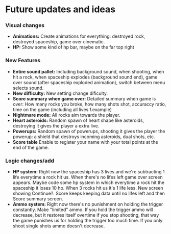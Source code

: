 # Future updates and ideas

### Visual changes
- **Animations:** Create animations for everything: destroyed rock, destroyed spaceship, game over cinematic.
- **HP:** Show some kind of hp bar, maybe on the far top right

### New Features
- **Entire sound pallet:** Including background sound, when shooting, when hit a rock, when spaceship explodes (background sound end), game over sound (after spaceship exploded animation), switch between menu selects sound.
- **New difficulty:** New setting change dificulty.
- **Score summary when game over:** Detailed summary when game is over: How many rocks you broke, how many shots shot, accuraccy ratio, time on the game (including all lives f.example)
- **Nightmare mode:** All rocks aim towards the player.
- **Heart asteroids:** Random spawn of heart shape like asteroids, destroying it gives the player a extra live.
- **Powerups:** Random spawn of powerups, shooting it gives the player the powerup: a shield that destroys incoming asteroids, dual shots, etc.
- **Score table** Enable to register your name with your total points at the end of the game.

### Logic changes/add
- **HP system:** Right now the spaceship has 3 lives and we're subtracting 1 life everytime a rock hit us. When there's no lifes left game over screen appears. Maybe code some hp system in which everytime a rock hit the spaceship it loses 10 hp. When 3 rocks hit us it's 1 life less. New screen showing Continue?. Score keeps keeping data until no lifes left and then Score summary screen.
- **Ammo system:** Right now there's no punishment on holding the trigger constantly. Make "limited" ammo. If you hold the trigger ammo will decrease, but it restores itself overtime if you stop shooting, that way the game punishes us for holding the trigger too much time. If you only shoot single shots ammo doesn't decrease.